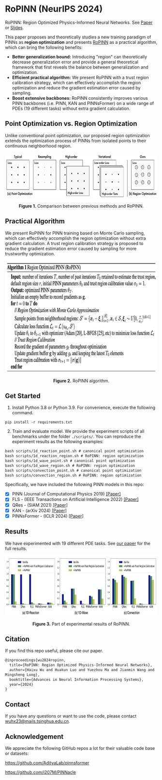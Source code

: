 # RoPINN (NeurIPS 2024)

RoPINN: Region Optimized Physics-Informed Neural Networks. See [Paper](https://arxiv.org/abs/2405.14369) or [Slides](https://wuhaixu2016.github.io/pdf/NeurIPS2024_RoPINN.pdf).

This paper proposes and theoretically studies a new training paradigm of PINNs as **region optimization** and presents [RoPINN](https://arxiv.org/abs/2405.14369) as a practical algorithm,  which can bring the following benefits:

- **Better generalization bound:** Introducing "region" can theoretically decrease generalization error and provide a general theoretical framework that first reveals the balance between generalization and optimization.
- **Efficient practical algorithm:** We present RoPINN with a trust region calibration strategy, which can effectively accomplish the region optimization and reduce the gradient estimation error caused by sampling.
- **Boost extensive backbones:** RoPINN consistently improves various PINN backbones (i.e. PINN, KAN and PINNsFormer) on a wide range of PDEs (19 different tasks) without extra gradient calculation.

## Point Optimization vs. Region Optimization

Unlike conventional point optimization, our proposed region optimization extends the optimization process of PINNs from isolated points to their continuous neighborhood region.

<p align="center">
<img src=".\pic\comparison.png" height = "150" alt="" align=center />
<br><br>
<b>Figure 1.</b> Comparison between previous methods and RoPINN.
</p>

## Practical Algorithm

We present RoPINN for PINN training based on Monte Carlo sampling, which can effectively accomplish the region optimization without extra gradient calculation. A trust region calibration strategy is proposed to reduce the gradient estimation error caused by sampling for more trustworthy optimization.

<p align="center">
<img src=".\pic\algorithm.png" height = "370" alt="" align=center />
<br><br>
<b>Figure 2.</b> RoPINN algorithm.
</p>

## Get Started

1. Install Python 3.8 or Python 3.9. For convenience, execute the following command.

```shell
pip install -r requirements.txt
```

2. Train and evaluate model. We provide the experiment scripts of all benchmarks under the folder `./scripts/`. You can reproduce the experiment results as the following examples:

```shell
bash scripts/1d_reaction_point.sh # canonical point optimization
bash scripts/1d_reaction_region.sh # RoPINN: region optimization
bash scripts/1d_wave_point.sh # canonical point optimization
bash scripts/1d_wave_region.sh # RoPINN: region optimization
bash scripts/convection_point.sh # canonical point optimization
bash scripts/convection_region.sh # RoPINN: region optimization
```

Specifically, we have included the following PINN models in this repo:

- [x] PINN (Journal of Computational Physics 2019) [[Paper]](https://github.com/maziarraissi/PINNs)
- [x] FLS - (IEEE Transactions on Artificial Intelligence 2022) [[Paper]](https://arxiv.org/abs/2109.09338)
- [x] QRes - (SIAM 2021) [[Paper]](https://arxiv.org/abs/2101.08366)
- [x] KAN - (arXiv 2024) [[Paper]](https://arxiv.org/abs/2404.19756)
- [x] PINNsFormer - (ICLR 2024) [[Paper]](https://arxiv.org/abs/2307.11833)

## Results

We have experimented with 19 different PDE tasks. See [our paper](https://arxiv.org/abs/2405.14369) for the full results.

<p align="center">
<img src="./pic/results.png" height = "200" alt="" align=center />
<br><br>
<b>Figure 3.</b> Part of experimental results of RoPINN.
</p>

## Citation

If you find this repo useful, please cite our paper.

```
@inproceedings{wu2024ropinn,
  title={RoPINN: Region Optimized Physics-Informed Neural Networks},
  author={Haixu Wu and Huakun Luo and Yuezhou Ma and Jianmin Wang and Mingsheng Long},
  booktitle={Advances in Neural Information Processing Systems},
  year={2024}
}
```

## Contact

If you have any questions or want to use the code, please contact [wuhx23@mails.tsinghua.edu.cn](mailto:wuhx23@mails.tsinghua.edu.cn).

## Acknowledgement

We appreciate the following GitHub repos a lot for their valuable code base or datasets:

https://github.com/AdityaLab/pinnsformer

https://github.com/i207M/PINNacle
